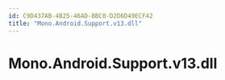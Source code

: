 ```yaml
---
id: C9D437AB-4B25-46AD-BBC0-D2D6D49ECF42
title: "Mono.Android.Support.v13.dll"
---
```


# Mono.Android.Support.v13.dll
